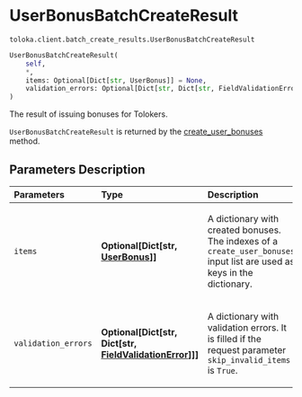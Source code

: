# UserBonusBatchCreateResult
`toloka.client.batch_create_results.UserBonusBatchCreateResult`

```python
UserBonusBatchCreateResult(
    self,
    *,
    items: Optional[Dict[str, UserBonus]] = None,
    validation_errors: Optional[Dict[str, Dict[str, FieldValidationError]]] = None
)
```

The result of issuing bonuses for Tolokers.


`UserBonusBatchCreateResult` is returned by the [create_user_bonuses](toloka.client.TolokaClient.create_user_bonuses.md) method.

## Parameters Description

| Parameters | Type | Description |
| :----------| :----| :-----------|
`items`|**Optional\[Dict\[str, [UserBonus](toloka.client.user_bonus.UserBonus.md)\]\]**|<p>A dictionary with created bonuses. The indexes of a `create_user_bonuses` input list are used as keys in the dictionary.</p>
`validation_errors`|**Optional\[Dict\[str, Dict\[str, [FieldValidationError](toloka.client.batch_create_results.FieldValidationError.md)\]\]\]**|<p>A dictionary with validation errors. It is filled if the request parameter `skip_invalid_items` is `True`.</p>
